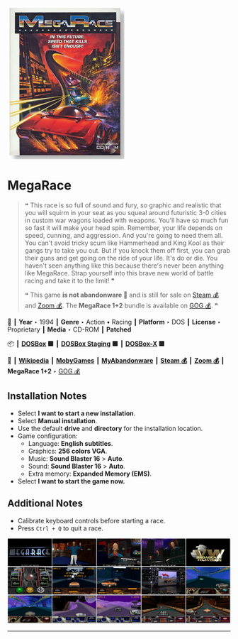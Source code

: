 ![](Thumbnail.png "application-thumbnail")

# MegaRace

> ❝ This race is so full of sound and fury, so graphic and realistic that you will squirm in your seat as you squeal around futuristic 3-0 cities in custom war wagons loaded with weapons. You'll have so much fun so fast it will make your head spin. Remember, your life depends on speed, cunning, and aggression. And you're going to need them all. You can't avoid tricky scum like Hammerhead and King Kool as their gangs try to take you out. But if you knock them off first, you can grab their guns and get going on the ride of your life. It's do or die. You haven't seen anything like this because there's never been anything like MegaRace. Strap yourself into this brave new world of battle racing and take it to the limit! ❞
>
> ❝ This game **is not abandonware 🚫** and is still for sale on [Steam 💰](https://store.steampowered.com/app/730580/MegaRace_1/) and [Zoom 💰](https://www.zoom-platform.com/product/megarace-1). The **MegaRace 1+2** bundle is available on [GOG 💰](https://gog.com/en/game/megarace_1_2). ❞
>

📌 ┃ **Year** ‣ 1994 ┃ **Genre** ‣ Action • Racing ┃ **Platform** ‣ DOS ┃ **License** ‣ Proprietary ┃ **Media** ‣ CD-ROM ┃ **Patched** 

📦 ┃ **[DOSBox](https://www.dosbox.com/) 🟩** ┃ **[DOSBox Staging](https://dosbox-staging.github.io/) 🟩** ┃ **[DOSBox-X](https://dosbox-x.com/) 🟩** 

📎 ┃ **[Wikipedia](https://en.wikipedia.org/wiki/MegaRace)** ┃ **[MobyGames](https://www.mobygames.com/game/592/megarace/)** ┃ **[MyAbandonware](https://www.myabandonware.com/game/megarace-42j)** ┃ **[Steam 💰](https://store.steampowered.com/app/730580/MegaRace_1/)** ┃ **[Zoom 💰](https://www.zoom-platform.com/product/megarace-1)** ┃ **MegaRace 1+2** ‣ [GOG 💰](https://gog.com/en/game/megarace_1_2) 

## Installation Notes
- Select **I want to start a new installation**.
- Select **Manual installation**.
- Use the default **drive** and **directory** for the installation location.
- Game configuration:
  - Language: **English subtitles**.
  - Graphics: **256 colors VGA**.
  - Music: **Sound Blaster 16** > **Auto**.
  - Sound: **Sound Blaster 16** > **Auto**.
  - Extra memory: **Expanded Memory (EMS)**.
- Select **I want to start the game now.**

## Additional Notes
- Calibrate keyboard controls before starting a race.
- Press `Ctrl + Q` to quit a race.

![](Montage.png "MegaRace")

---

